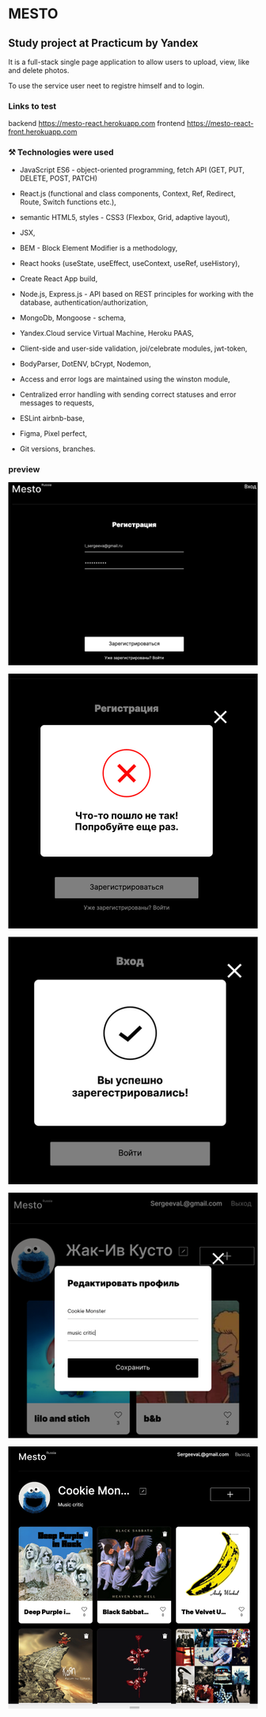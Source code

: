 # MESTO

## Study project at Practicum by Yandex

It is a full-stack single page application to allow users to upload, view, like and delete photos.

To use the service user neet to registre himself and to login.

### Links to test

backend https://mesto-react.herokuapp.com
frontend https://mesto-react-front.herokuapp.com

### :hammer_and_pick: Technologies were used

- JavaScript ES6 - object-oriented programming, fetch API (GET, PUT, DELETE, POST, PATCH)

- React.js (functional and class components, Context, Ref, Redirect, Route, Switch functions etc.),

- semantic HTML5, styles - CSS3 (Flexbox, Grid, adaptive layout),

- JSX,

- BEM - Block Element Modifier is a methodology,

- React hooks (useState, useEffect, useContext, useRef, useHistory),

- Create React App build,

- Node.js, Express.js - API based on REST principles for working with the database, authentication/authorization,

- MongoDb, Mongoose - schema,

- Yandex.Cloud service Virtual Machine, Heroku PAAS,

- Client-side and user-side validation, joi/celebrate modules, jwt-token,

- BodyParser, DotENV, bCrypt, Nodemon,

- Access and error logs are maintained using the winston module,

- Centralized error handling with sending correct statuses and error messages to requests,

- ESLint airbnb-base,

- Figma, Pixel perfect,

- Git versions, branches.

### preview

![alt text](screenshots/registration.png "Registration")

![alt text](screenshots/notific_failed.png "Registration failed notification")

![alt text](screenshots/notific_success.png "Registration success notification")

![alt text](screenshots/Edit_profile.png "Edit profile info")

![alt text](screenshots/users_main.png "Main page")
